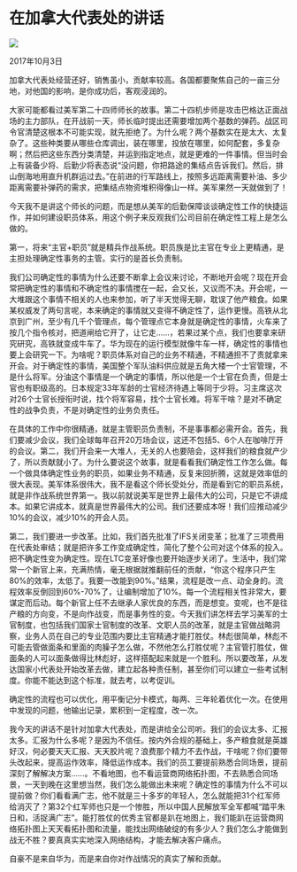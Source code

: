 # 在加拿大代表处的讲话
<img class="pv" src="https://api.visitor.plantree.me/visitor-badge/pv?namespace=plantree.me&key=renzhengfei-speeches/在加拿大代表处的讲话.md">



2017年10月3日



加拿大代表处经营还好，销售虽小，贡献率较高。各国都要聚焦自己的一亩三分地，对他国的影响，是你成功后，客观浸润的。

大家可能都看过美军第二十四师师长的故事。第二十四机步师是攻击巴格达正面战场的主力部队，在开战前一天，师长临时提出还需要增加两个基数的弹药。战区司令官清楚这根本不可能实现，就先拒绝了。为什么呢？两个基数实在是太大、太复杂了。这些种类要从哪些仓库调出，装在哪里，投放在哪里，如何配套，多复杂啊；然后把这些东西分类清楚，并运到指定地点，就是更难的一件事情。但当时会上有装备少将、后勤少将表态说“没问题，你把路途的集结点告诉我们。然后，排山倒海地用直升机群运过去。”在前进的行军路线上，按照多远距离需要补油、多少距离需要补弹药的需求，把集结点物资堆积得像山一样。美军果然一天就做到了！

今天我不是讲这个师长的问题，而是想从美军的后勤保障谈谈确定性工作的快捷运作，并如何建设职员体系，用这个例子来反观我们公司目前在确定性工程上是怎么做的。

第一，将来“主官+职员”就是精兵作战系统。职员族是比主官在专业上更精通，是主担处理确定性事务的主管。实行的是首长负责制。

我们公司确定性的事情为什么还要不断拿上会议来讨论，不断地开会呢？现在开会常把确定性的事情和不确定性的事情搅在一起，会又长，又议而不决。开会呢，一大堆跟这个事情不相关的人也来参加，听了半天觉得无聊，耽误了他产粮食。如果某权威发了两句言呢，本来确定的事情就又变得不确定性了，运作更慢。高铁从北京到广州，至少有几千个管理点，每个管理点它本身就是确定性的事情，火车来了按几个指令核对，把道闸给它开了，让它走……，若果过某个点，我们也要拿来研究研究，高铁就变成牛车了。华为现在的运行模型就像牛车一样，确定性的事情也要上会研究一下。为啥呢？职员体系对自己的业务不精通，不精通担不了责就拿来开会。对于确定性的事情，美国整个军队油料供应就是五角大楼一个士官管理，不是什么将军。分油这个事情是一个确定的事情，所以他是一个士官在负责，但是士官也有职级高的。日本规定33年军龄的士官经济待遇上等同于少将。习主席这次对26个士官长授衔时说，找个将军容易，找个士官长难。将军干啥？是对不确定性的战争负责，不是对确定性的业务负责任。

在具体的工作中你很精通，就是主管职员负责制，不是事事都必需开会。首先，我们要减少会议，我们全球每年召开20万场会议，这还不包括5、6个人在咖啡厅开的会议。第二，我们开会来一大堆人，无关的人也要陪会，这样我们的粮食就产少了，所以贡献就小了。为什么要说这个故事，就是看看我们确定性工作怎么做。每一个做具体确定性业务的职员，如果业务不精通，反复来回折腾，这就是效率低的很大表现。美军体系很伟大，我不是看这个师长受处分，而是看到它的职员系统，就是非作战系统世界第一。我以前就说美军是世界上最伟大的公司，只是它不讲成本。如果它讲成本，就真是世界最伟大的公司。我们还要成本呀！我们应推动减少10%的会议，减少10%的开会人员。

第二，我们要进一步改革。比如，我们首先批准了IFS关闭变革；批准了三项费用在代表处审结；就是把许多工作变成确定性，简化了整个公司对这个体系的投入。把不确定性变为确定性。现在LTC变革好像也要开始逐步关闭了。生活中，我们常常一个新官上来，充满热情，毫无根据就推翻前任的贡献，“你这个程序只产生80%的效率，太低了。我要一改能到90%。”结果，流程是改一点、动全身的。流程效率反倒回到60%-70%了，让编制增加了10%。每一个流程相关性非常大，要谋定而后动。每个新官上任不去继承人家优良的东西，而是想变。变呢，也不是往产粮的方向变，不是向作战变，而是事务性的变。今天我们讲怎样去学习美军的士官制度，也包括我们国家士官制度的改革、文职人员的改革，就是主官做战略洞察，业务人员在自己的专业范围内要比主官精通才能打胜仗。林彪很简单，林彪不可能去管做面条和里面的肉臊子怎么做，不然他怎么打胜仗呢？主官管打胜仗，做面条的人可以面条做得比林彪好，这样搭配起来就是一个胜利。所以要改革，从发达国家小代表处开始改革去做，建立起各种责任制，甚至你们可以建立一些考试制度。你能不能达到这个标准，就去考，以考促训。

确定性的流程也可以优化，用平衡记分卡模式，每两、三年轮着优化一次。在使用中发现的问题，他输出记录，累积到一定程度，改一次。

我今天的讲话不是针对加拿大代表处，而是讲给全公司听。我们的会议太多、汇报太多。汇报为什么多呢？是因为不信任。按内外合规的基础上，多产粮食就是英雄好汉，何必要天天汇报、天天胶片呢？浪费那个精力不去作战，干啥呢？你们要带头改起来，提高运作效率，降低运作成本。我们的员工要提前熟悉合同场景，提前深刻了解解决方案……。不看地图，也不看运营商网络拓扑图，不去熟悉合同场景，一天到晚在这里想当然，我们怎么能做出未来呢？确定性的事情为什么不可以提前做？你们看看满广志，他不就是三十多岁的年轻人，怎么就能把31个红军师给消灭了？第32个红军师也只是一个惨胜，所以中国人民解放军全军都喊“踏平朱日和，活捉满广志”。能打胜仗的优秀主官都是趴在地图上，我们能趴在运营商网络拓扑图上天天看拓扑图和流量，能找出网络破绽的有多少人？我们怎么才能做到战无不胜？要真真实实地深入网络结构，才能去解决客户痛点。

自豪不是来自华为，而是来自你对作战情况的真实了解和贡献。
